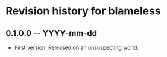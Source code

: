 # Revision history for blameless

## 0.1.0.0 -- YYYY-mm-dd

* First version. Released on an unsuspecting world.
